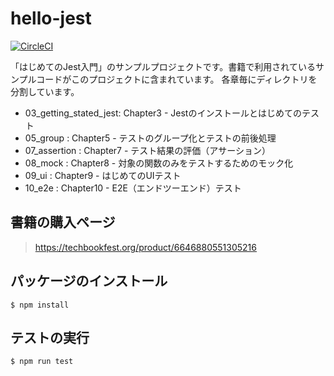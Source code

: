 # hello-jest

[![CircleCI](https://circleci.com/gh/ganezasan/hello-jest.svg?style=svg)](https://circleci.com/gh/ganezasan/hello-jest)

「はじめてのJest入門」のサンプルプロジェクトです。書籍で利用されているサンプルコードがこのプロジェクトに含まれています。
各章毎にディレクトリを分割しています。

- 03_getting_stated_jest: Chapter3 - Jestのインストールとはじめてのテスト
- 05_group              : Chapter5 - テストのグループ化とテストの前後処理
- 07_assertion          : Chapter7 - テスト結果の評価（アサーション）
- 08_mock               : Chapter8 - 対象の関数のみをテストするためのモック化
- 09_ui                 : Chapter9 - はじめてのUIテスト
- 10_e2e                : Chapter10 - E2E（エンドツーエンド）テスト

## 書籍の購入ページ
> https://techbookfest.org/product/6646880551305216

## パッケージのインストール
```
$ npm install
```

## テストの実行
```
$ npm run test
```
